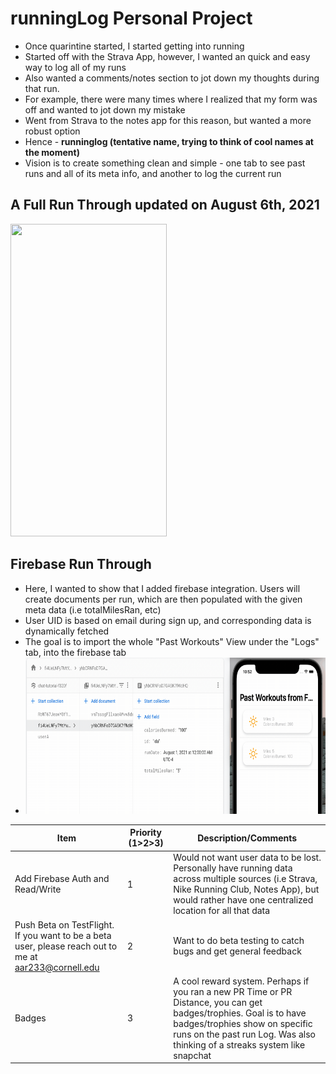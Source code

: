 # runningLog Personal Project
* Once quarintine started, I started getting into running
* Started off with the Strava App, however, I wanted an quick and easy way to log all of my runs 
* Also wanted a comments/notes section to jot down my thoughts during that run. 
* For example, there were many times where I realized that my form was off and wanted to jot down my mistake
* Went from Strava to the notes app for this reason, but wanted a more robust option
* Hence - __runninglog (tentative name, trying to think of cool names at the moment)__ 
* Vision is to create something clean and simple - one tab to see past runs and all of its meta info, and another to log the current run




## A Full Run Through updated on August 6th, 2021
<img src="full.gif" width="250" height="500"/>

## Firebase Run Through 
* Here, I wanted to show that I added firebase integration. Users will create documents per run, which are then populated with the given meta data (i.e totalMilesRan, etc)
* User UID is based on email during sign up, and corresponding data is dynamically fetched
* The goal is to import the whole "Past Workouts" View under the "Logs" tab, into the firebase tab
* <img src="firebase.gif" width="600" height="250"/>

| Item  |Priority (**1**>2>3)   | Description/Comments
|---|---|---|
| Add Firebase Auth and Read/Write |   1 | Would not want user data to be lost. Personally have running data across multiple sources (i.e Strava, Nike Running Club, Notes App), but would rather have one centralized location for all that data|
| Push Beta on TestFlight. If you want to be a beta user, please reach out to me at aar233@cornell.edu  | 2  | Want to do beta testing to catch bugs and get general feedback|
| Badges  |  3 | A cool reward system. Perhaps if you ran a new PR Time or PR Distance, you can get badges/trophies. Goal is to have badges/trophies show on specific runs on the past run Log. Was also thinking of a streaks system like snapchat|
